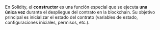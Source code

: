 En Solidity, el **constructor** es una función especial que se ejecuta **una única vez** durante el despliegue del contrato en la blockchain. Su objetivo principal es inicializar el estado del contrato (variables de estado, configuraciones iniciales, permisos, etc.).